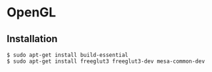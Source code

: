 # OpenGL

## Installation

    $ sudo apt-get install build-essential
    $ sudo apt-get install freeglut3 freeglut3-dev mesa-common-dev

